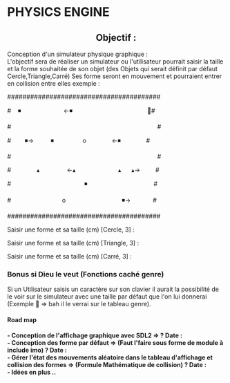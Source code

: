 <link href="https://cdn.jsdelivr.net/npm/bootstrap@5.2.2/dist/css/bootstrap.min.css" rel="stylesheet" integrity="sha384Zenh87qX5JnK2Jl0vWa8Ck2rdkQ2Bzep5IDxbcnCeuOxjzrPF/et3URy9Bv1WTRi" crossorigin="anonymous">

<h1 class="text-center">PHYSICS ENGINE</h1>
<h2 align="center">Objectif :</h2>
<p align="left mb-2">Conception d'un simulateur physique graphique : <br>
L'objectif sera de réaliser un simulateur ou l'utilisateur pourrait saisir la taille et la forme souhaitée de son objet (des Objets qui serait définit par défaut Cercle,Triangle,Carré) Ses forme seront en mouvement et pourraient entrer en collision entre elles exemple :
</p>

<p>########################################<p>
<p>#&nbsp;&nbsp;&nbsp;&nbsp;◾️&nbsp;&nbsp;&nbsp;&nbsp;&nbsp;&nbsp;&nbsp;&nbsp;&nbsp;&nbsp;&nbsp;&nbsp;&nbsp;&nbsp;&nbsp;&nbsp;&nbsp;&nbsp;&nbsp;&nbsp;&nbsp;&nbsp;&nbsp;&nbsp;&nbsp;<-◾️&nbsp;&nbsp;&nbsp;&nbsp;&nbsp;&nbsp;&nbsp;&nbsp;&nbsp;&nbsp;&nbsp;&nbsp;&nbsp;&nbsp;&nbsp;&nbsp;&nbsp;&nbsp;&nbsp;&nbsp;&nbsp;&nbsp;&nbsp;&nbsp;&nbsp;&nbsp;&nbsp;&nbsp;&nbsp;&nbsp;&nbsp;&nbsp;&nbsp;&nbsp;&nbsp;&nbsp;&nbsp;&nbsp;&nbsp;&nbsp;&nbsp;&nbsp;&nbsp;&nbsp;#<p>
<p>#&nbsp;&nbsp;&nbsp;&nbsp;&nbsp;&nbsp;&nbsp;&nbsp;&nbsp;&nbsp;&nbsp;&nbsp;&nbsp;&nbsp;&nbsp;&nbsp;&nbsp;&nbsp;&nbsp;&nbsp;&nbsp;&nbsp;&nbsp;&nbsp;&nbsp;&nbsp;&nbsp;&nbsp;&nbsp;&nbsp;&nbsp;&nbsp;&nbsp;&nbsp;&nbsp;&nbsp;&nbsp;&nbsp;&nbsp;&nbsp;&nbsp;&nbsp;&nbsp;&nbsp;&nbsp;&nbsp;&nbsp;&nbsp;&nbsp;&nbsp;&nbsp;&nbsp;&nbsp;&nbsp;&nbsp;&nbsp;&nbsp;&nbsp;&nbsp;&nbsp;&nbsp;&nbsp;&nbsp;&nbsp;&nbsp;&nbsp;&nbsp;&nbsp;&nbsp;&nbsp;&nbsp;&nbsp;&nbsp;&nbsp;&nbsp;&nbsp;&nbsp;&nbsp;&nbsp;&nbsp;&nbsp;&nbsp;&nbsp;&nbsp;&nbsp;&nbsp;#<p>
<p>#&nbsp;&nbsp;&nbsp;&nbsp;&nbsp;&nbsp;&nbsp;&nbsp;◾️->&nbsp;&nbsp;&nbsp;&nbsp;&nbsp;&nbsp;&nbsp;&nbsp;&nbsp;&nbsp;◾️&nbsp;&nbsp;&nbsp;&nbsp;&nbsp;&nbsp;&nbsp;&nbsp;&nbsp;&nbsp;&nbsp;&nbsp;&nbsp;&nbsp;&nbsp;&nbsp;&nbsp;o&nbsp;&nbsp;&nbsp;&nbsp;&nbsp;&nbsp;&nbsp;&nbsp;&nbsp;&nbsp;&nbsp;&nbsp;&nbsp;&nbsp;&nbsp;<-◾️&nbsp;&nbsp;&nbsp;&nbsp;&nbsp;&nbsp;&nbsp;&nbsp;&nbsp;&nbsp;&nbsp;&nbsp;&nbsp;&nbsp;&nbsp;#<p>
<p>#&nbsp;&nbsp;&nbsp;&nbsp;&nbsp;&nbsp;&nbsp;&nbsp;&nbsp;&nbsp;&nbsp;&nbsp;&nbsp;&nbsp;&nbsp;&nbsp;&nbsp;&nbsp;&nbsp;&nbsp;&nbsp;&nbsp;&nbsp;&nbsp;&nbsp;&nbsp;&nbsp;&nbsp;&nbsp;&nbsp;&nbsp;&nbsp;&nbsp;&nbsp;&nbsp;&nbsp;&nbsp;&nbsp;&nbsp;&nbsp;&nbsp;&nbsp;&nbsp;&nbsp;&nbsp;&nbsp;&nbsp;&nbsp;&nbsp;&nbsp;&nbsp;&nbsp;&nbsp;&nbsp;&nbsp;&nbsp;&nbsp;&nbsp;&nbsp;&nbsp;&nbsp;&nbsp;&nbsp;&nbsp;&nbsp;&nbsp;&nbsp;&nbsp;&nbsp;&nbsp;&nbsp;&nbsp;&nbsp;&nbsp;&nbsp;&nbsp;&nbsp;&nbsp;&nbsp;&nbsp;&nbsp;&nbsp;&nbsp;&nbsp;&nbsp;&nbsp;#<p>
<p>#&nbsp;&nbsp;&nbsp;&nbsp;&nbsp;&nbsp;&nbsp;&nbsp;&nbsp;&nbsp;&nbsp;&nbsp;&nbsp;&nbsp;&nbsp;▴&nbsp;&nbsp;&nbsp;&nbsp;&nbsp;&nbsp;&nbsp;&nbsp;&nbsp;&nbsp;&nbsp;&nbsp;&nbsp;&nbsp;&nbsp;&nbsp;<-▴&nbsp;&nbsp;&nbsp;&nbsp;&nbsp;&nbsp;&nbsp;&nbsp;&nbsp;&nbsp;&nbsp;&nbsp;&nbsp;&nbsp;&nbsp;&nbsp;&nbsp;&nbsp;&nbsp;&nbsp;&nbsp;&nbsp;&nbsp;&nbsp;&nbsp;▴&nbsp;&nbsp;&nbsp;&nbsp;&nbsp;&nbsp;▴->&nbsp;&nbsp;&nbsp;&nbsp;&nbsp;&nbsp;&nbsp;&nbsp;&nbsp;#<p>
<p>#&nbsp;&nbsp;&nbsp;&nbsp;&nbsp;&nbsp;&nbsp;&nbsp;&nbsp;&nbsp;&nbsp;&nbsp;&nbsp;&nbsp;&nbsp;&nbsp;&nbsp;&nbsp;&nbsp;&nbsp;&nbsp;&nbsp;&nbsp;&nbsp;&nbsp;&nbsp;&nbsp;&nbsp;&nbsp;&nbsp;&nbsp;&nbsp;&nbsp;&nbsp;&nbsp;&nbsp;&nbsp;&nbsp;&nbsp;&nbsp;&nbsp;&nbsp;&nbsp;◾️&nbsp;&nbsp;&nbsp;&nbsp;&nbsp;&nbsp;&nbsp;&nbsp;&nbsp;&nbsp;&nbsp;&nbsp;&nbsp;&nbsp;&nbsp;&nbsp;&nbsp;&nbsp;&nbsp;&nbsp;&nbsp;&nbsp;&nbsp;&nbsp;&nbsp;&nbsp;&nbsp;&nbsp;&nbsp;&nbsp;&nbsp;&nbsp;&nbsp;&nbsp;&nbsp;&nbsp;&nbsp;&nbsp;&nbsp;#<p>
<p>#&nbsp;&nbsp;&nbsp;&nbsp;&nbsp;&nbsp;&nbsp;&nbsp;&nbsp;&nbsp;&nbsp;&nbsp;&nbsp;&nbsp;&nbsp;&nbsp;&nbsp;&nbsp;&nbsp;&nbsp;&nbsp;&nbsp;&nbsp;&nbsp;&nbsp;&nbsp;&nbsp;&nbsp;&nbsp;&nbsp;o&nbsp;&nbsp;&nbsp;&nbsp;&nbsp;&nbsp;&nbsp;&nbsp;&nbsp;&nbsp;&nbsp;&nbsp;&nbsp;&nbsp;&nbsp;&nbsp;&nbsp;&nbsp;&nbsp;&nbsp;&nbsp;&nbsp;&nbsp;&nbsp;&nbsp;&nbsp;&nbsp;&nbsp;&nbsp;&nbsp;&nbsp;&nbsp;&nbsp;◾️->&nbsp;&nbsp;&nbsp;&nbsp;&nbsp;&nbsp;&nbsp;&nbsp;&nbsp;&nbsp;&nbsp;&nbsp;&nbsp;#<p>
<p>########################################<p>
<p align="left">Saisir une forme et sa taille (cm) [Cercle, 3] : <p>
<p align="left">Saisir une forme et sa taille (cm) [Triangle, 3] : <p>
<p align="left">Saisir une forme et sa taille (cm) [Carré, 3] : <p>

<h3>Bonus si Dieu le veut (Fonctions caché genre)</h3>
<p>Si un Utilisateur saisis un caractère sur son clavier il aurait la possibilité de le voir sur le simulateur avec une taille par défaut que l'on lui donnerai (Exemple  => bah il le verrai sur le tableau genre).</p>

<h4>Road map <h4>
- Conception de l'affichage graphique avec SDL2 => ?  Date : <br>
- Conception des forme par défaut => (Faut l'faire sous forme de module à include imo)  ? Date : <br>
- Gérer l'état des mouvements aléatoire dans le tableau d'affichage et collision des formes => (Formule Mathématique de collision) ? Date : <br>
- Idées en plus ..
</div>



